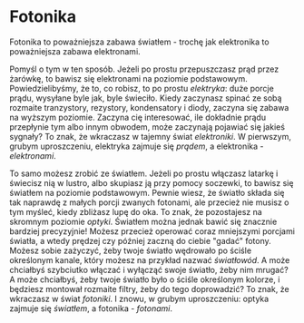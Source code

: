 # Fotonika

Fotonika to poważniejsza zabawa światłem - trochę jak elektronika to poważniejsza zabawa elektronami.

Pomyśl o tym w ten sposób. Jeżeli po prostu przepuszczasz prąd przez żarówkę,
to bawisz się elektronami na poziomie podstawowym. Powiedzielibyśmy, że to, co
robisz, to po prostu _elektryka_: duże porcje prądu, wysyłane byle jak,
byle świeciło. Kiedy zaczynasz spinać ze sobą rozmaite tranzystory, rezystory,
kondensatory i diody, zaczyna się zabawa na wyższym poziomie. Zaczyna cię
interesować, ile dokładnie prądu przepłynie tym albo innym obwodem, może
zaczynają pojawiać się jakieś sygnały? To znak, że wkraczasz w tajemny świat
_elektroniki_. W pierwszym, grubym uproszczeniu, elektryka zajmuje się
_prądem_, a elektronika - _elektronami_.

To samo możesz zrobić ze światłem. Jeżeli po prostu włączasz latarkę i
świecisz nią w lustro, albo skupiasz ją przy pomocy soczewki, to bawisz się
światłem na poziomie podstawowym. Pewnie wiesz, że światło składa się tak
naprawdę z małych porcji zwanych fotonami, ale przecież nie musisz o tym
myśleć, kiedy zbliżasz lupę do oka. To znak, że pozostajesz na skromnym
poziomie _optyki_. Światłem można jednak bawić się znacznie bardziej
precyzyjnie! Możesz przecież operować coraz mniejszymi porcjami światła, a
wtedy prędzej czy później zaczną do ciebie "gadać" fotony. Możesz sobie
zażyczyć, żeby twoje światło wędrowało po ściśle określonym kanale, który
możesz na przykład nazwać _światłowód_. A może chciałbyś szybciutko
włączać i wyłącząć swoje światło, żeby nim mrugać? A może chciałbyś, żeby
twoje światło było o ściśle określonym kolorze, i będziesz montował rozmaite
filtry, żeby do tego doprowadzić? To znak, że wkraczasz w świat
_fotoniki_. I znowu, w grubym uproszczeniu: optyka zajmuje się
_światłem_, a fotonika - _fotonami_.
